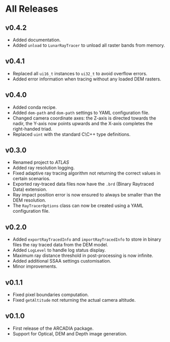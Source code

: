 # All Releases 

## v0.4.2 
- Added documentation. 
- Added `unload` to `LunarRayTracer` to unload all raster bands from memory.

## v0.4.1
- Replaced all `ui16_t` instances to `ui32_t` to avoid overflow errors.
- Added error information when tracing without any loaded DEM rasters.

## v0.4.0
- Added conda recipe.
- Added `dem-path` and `dom-path` settings to YAML configuration file.
- Changed camera coordinate axes: the Z-axis is directed towards the nadir, the Y-axis now points upwards and the X-axis completes the right-handed triad.
- Replaced `uint` with the standard C\C++ type definitions. 

## v0.3.0
- Renamed project to _ATLAS_
- Added ray resolution logging. 
- Fixed adaptive ray tracing algorithm not returning the correct values in certain scenarios.
- Exported ray-traced data files now have the `.brd` (Binary Raytraced Data) extension.
- Ray impact position error is now ensured to always be smaller than the DEM resolution.
- The `RayTracerOptions` class can now be created using a YAML configuration file.

## v0.2.0 
- Added `exportRayTracedInfo` and `importRayTracedInfo` to store in binary files the ray traced data from the DEM model. 
- Added `LogLevel` to handle log status display.
- Maximum ray distance threshold in post-processing is now infinite. 
- Added additional SSAA settings customisation.
- Minor improvements.

## v0.1.1 
- Fixed pixel boundaries computation. 
- Fixed `getAltitude` not returning the actual camera altitude.

## v0.1.0 
- First release of the ARCADIA package. 
- Support for Optical, DEM and Depth image generation. 